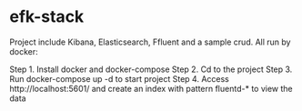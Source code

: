 # efk-stack
Project include Kibana, Elasticsearch, Ffluent and a sample crud. All run by docker:

Step 1. Install docker and docker-compose
Step 2. Cd to the project
Step 3. Run docker-compose up -d to start project
Step 4. Access http://localhost:5601/ and create an index with pattern fluentd-* to view the data
